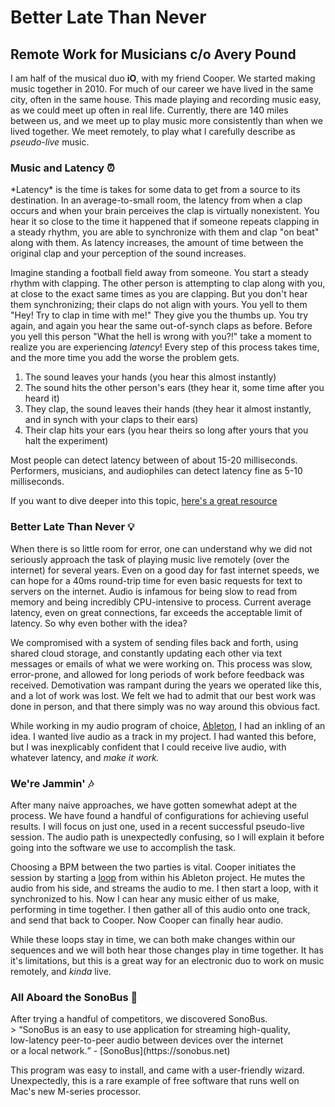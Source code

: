<h1>Better Late Than Never</h1>
<h2> Remote Work for Musicians
c/o Avery Pound</h2>

I am half of the musical duo **iO**, with my friend Cooper. We started making music together in 2010. 
For much of our career we have lived in the same city, often in the same house. 
This made playing and recording music easy, as we could meet up often in real life.
Currently, there are 140 miles between us, and we meet up to play music more consistently than 
when we lived together. We meet remotely, to play what I carefully describe as *pseudo-live* music. 

<h3>Music and Latency ⏰ </h3>
*Latency* is the time is takes for some data to get from a source to its destination. 
In an average-to-small room, the latency from when a clap occurs and when your brain perceives the clap
is virtually nonexistent. You hear it so close to the time it happened that if someone repeats clapping
in a steady rhythm, you are able to synchronize with them and clap "on beat" along with them. 
As latency increases, the amount of time between the original clap and your perception of the sound increases. 

Imagine standing a football field away from someone. You start a steady rhythm with clapping.
The other person is attempting to clap along with you, at close to the exact same times as you are clapping.
But you don't hear them synchronizing; their claps do not align with yours. 
You yell to them "Hey! Try to clap in time with me!" They give you the thumbs up. 
You try again, and again you hear the same out-of-synch claps as before. 
Before you yell this person "What the hell is wrong with you?!" 
take a moment to realize you are experiencing *latency*!
Every step of this process takes time, and the more time you add the worse the problem gets.

1) The sound leaves your hands (you hear this almost instantly)
2) The sound hits the other person's ears (they hear it, some time after you heard it)
3) They clap, the sound leaves their hands (they hear it almost instantly, and in synch with your claps to their ears)
4) Their clap hits your ears (you hear theirs so long after yours that you halt the experiment)

Most people can detect latency between of about 15-20 milliseconds. 
Performers, musicians, and audiophiles can detect latency fine as 5-10 milliseconds. 

If you want to dive deeper into this topic, [here's a great resource](https://sonobus.net/sonobus_userguide.html#A-bit-of-Physics-Why-can’t-I-jam-with-my-friend-in-Sydney)

<h3> Better Late Than Never 💡</h3>

When there is so little room for error, one can understand why we did not seriously approach
the task of playing music live remotely (over the internet) for several years. 
Even on a good day for fast internet speeds, we can hope for a 40ms round-trip time for even basic 
requests for text to servers on the internet. Audio is infamous for being slow to read from memory and being 
incredibly CPU-intensive to process. Current average latency, even on great connections, 
far exceeds the acceptable limit of latency.
So why even bother with the idea? 

We compromised with a system of sending files back and forth, using shared cloud storage, 
and constantly updating each other via text messages or emails of what we were working on. 
This process was slow, error-prone, and allowed for long periods of work before feedback was received.
Demotivation was rampant during the years we operated like this, and a lot of work was lost.
We felt we had to admit that our best work was done in person,
and that there simply was no way around this obvious fact. 

While working in my audio program of choice, [Ableton](https://www.ableton.com/en/), I had an inkling of an idea. 
I wanted live audio as a track in my project. 
I had wanted this before, but I was inexplicably confident that I could receive live audio,
with whatever latency, and *make it work.*

<h3>We're Jammin' 🎶</h3>
After many naive approaches, we have gotten somewhat adept at the process.
We have found a handful of configurations for achieving useful results. 
I will focus on just one, used in a recent successful pseudo-live session.
The audio path is unexpectedly confusing, so I will explain it before going
into the software we use to accomplish the task.

Choosing a BPM between the two parties is vital. 
Cooper initiates the session by starting a [loop](https://en.wikipedia.org/wiki/Loop_(music)) from within his Ableton project. 
He mutes the audio from his side, and streams the audio to me. 
I then start a loop, with it synchronized to his. 
Now I can hear any music either of us make, performing in time together. 
I then gather all of this audio onto one track, and send that back to Cooper. 
Now Cooper can finally hear audio. 

While these loops stay in time, we can both make changes within our sequences 
and we will both hear those changes play in time together. 
It has it's limitations, but this is a great way for an electronic duo
to work on music remotely, and *kinda* live.

<h3>All Aboard the SonoBus 🚌</h3>
After trying a handful of competitors, we discovered SonoBus.<br> 
> <q>SonoBus is an easy to use application for streaming high-quality, <br>
	low-latency peer-to-peer audio between devices over the internet <br>
	or a local network.</q> - [SonoBus](https://sonobus.net)  <br>

This program was easy to install, and came with a user-friendly wizard. 
Unexpectedly, this is a rare example of free software that runs well on 
Mac's new M-series processor. 

